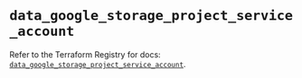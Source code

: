 # `data_google_storage_project_service_account`

Refer to the Terraform Registry for docs: [`data_google_storage_project_service_account`](https://registry.terraform.io/providers/hashicorp/google-beta/6.20.0/docs/data-sources/google_storage_project_service_account).
